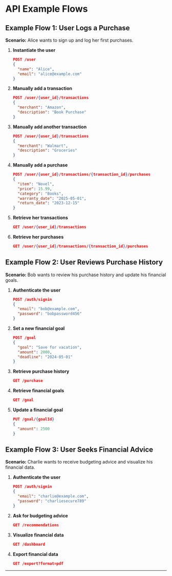 # API Example Flows

## Example Flow 1: User Logs a Purchase

**Scenario:** Alice wants to sign up and log her first purchases.

1. **Instantiate the user**
    ```json
    POST /user
    {
      "name": "Alice",
      "email": "alice@example.com"
    }
    ```

2. **Manually add a transaction**
    ```json
    POST /user/{user_id}/transactions
    {
      "merchant": "Amazon",
      "description": "Book Purchase"
    }
    ```

3. **Manually add another transaction**
    ```json
    POST /user/{user_id}/transactions
    {
      "merchant": "Walmart",
      "description": "Groceries"
    }
    ```

4. **Manually add a purchase**
    ```json
    POST /user/{user_id}/transactions/{transaction_id}/purchases
    {
      "item": "Novel",
      "price": 15.99,
      "category": "Books",
      "warranty_date": "2025-05-01",
      "return_date": "2023-12-15"
    }
    ```

4. **Retrieve her transactions**
    ```json
    GET /user/{user_id}/transactions
    ```

5. **Retrieve her purchases**
    ```json
    GET /user/{user_id}/transactions/{transaction_id}/purchases
    ```

## Example Flow 2: User Reviews Purchase History

**Scenario:** Bob wants to review his purchase history and update his financial goals.

1. **Authenticate the user**
    ```json
    POST /auth/signin
    {
      "email": "bob@example.com",
      "password": "bobpassword456"
    }
    ```

2. **Set a new financial goal**
    ```json
    POST /goal
    {
      "goal": "Save for vacation",
      "amount": 2000,
      "deadline": "2024-05-01"
    }
    ```

3. **Retrieve purchase history**
    ```json
    GET /purchase
    ```

4. **Retrieve financial goals**
    ```json
    GET /goal
    ```

5. **Update a financial goal**
    ```json
    PUT /goal/{goalId}
    {
      "amount": 2500
    }
    ```

## Example Flow 3: User Seeks Financial Advice

**Scenario:** Charlie wants to receive budgeting advice and visualize his financial data.

1. **Authenticate the user**
    ```json
    POST /auth/signin
    {
      "email": "charlie@example.com",
      "password": "charliesecure789"
    }
    ```

2. **Ask for budgeting advice**
    ```json
    GET /recommendations
    ```

3. **Visualize financial data**
    ```json
    GET /dashboard
    ```

4. **Export financial data**
    ```json
    GET /export?format=pdf
    ```

---

